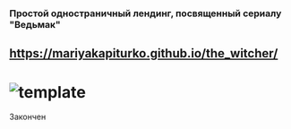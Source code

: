 ### Простой одностраничный лендинг, посвященный сериалу "Ведьмак"
## https://mariyakapiturko.github.io/the_witcher/
# ![template](https://user-images.githubusercontent.com/48768449/73883792-9d8f2900-4875-11ea-8b8f-a8186057e3d9.jpg)
Закончен
